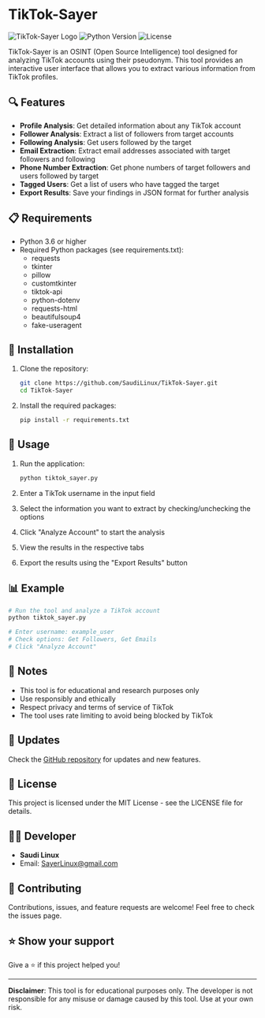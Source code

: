 # TikTok-Sayer

![TikTok-Sayer Logo](https://img.shields.io/badge/OSINT-TikTok--Sayer-ff69b4)
![Python Version](https://img.shields.io/badge/python-3.6%2B-blue)
![License](https://img.shields.io/badge/license-MIT-green)

TikTok-Sayer is an OSINT (Open Source Intelligence) tool designed for analyzing TikTok accounts using their pseudonym. This tool provides an interactive user interface that allows you to extract various information from TikTok profiles.

## 🔍 Features

- **Profile Analysis**: Get detailed information about any TikTok account
- **Follower Analysis**: Extract a list of followers from target accounts
- **Following Analysis**: Get users followed by the target
- **Email Extraction**: Extract email addresses associated with target followers and following
- **Phone Number Extraction**: Get phone numbers of target followers and users followed by target
- **Tagged Users**: Get a list of users who have tagged the target
- **Export Results**: Save your findings in JSON format for further analysis

## 📋 Requirements

- Python 3.6 or higher
- Required Python packages (see requirements.txt):
  - requests
  - tkinter
  - pillow
  - customtkinter
  - tiktok-api
  - python-dotenv
  - requests-html
  - beautifulsoup4
  - fake-useragent

## 🔧 Installation

1. Clone the repository:
   ```bash
   git clone https://github.com/SaudiLinux/TikTok-Sayer.git
   cd TikTok-Sayer
   ```

2. Install the required packages:
   ```bash
   pip install -r requirements.txt
   ```

## 🚀 Usage

1. Run the application:
   ```bash
   python tiktok_sayer.py
   ```

2. Enter a TikTok username in the input field

3. Select the information you want to extract by checking/unchecking the options

4. Click "Analyze Account" to start the analysis

5. View the results in the respective tabs

6. Export the results using the "Export Results" button

## 📊 Example

```bash
# Run the tool and analyze a TikTok account
python tiktok_sayer.py

# Enter username: example_user
# Check options: Get Followers, Get Emails
# Click "Analyze Account"
```

## 📝 Notes

- This tool is for educational and research purposes only
- Use responsibly and ethically
- Respect privacy and terms of service of TikTok
- The tool uses rate limiting to avoid being blocked by TikTok

## 🔄 Updates

Check the [GitHub repository](https://github.com/SaudiLinux/TikTok-Sayer) for updates and new features.

## 📜 License

This project is licensed under the MIT License - see the LICENSE file for details.

## 👨‍💻 Developer

- **Saudi Linux**
- Email: SayerLinux@gmail.com

## 🤝 Contributing

Contributions, issues, and feature requests are welcome! Feel free to check the issues page.

## ⭐ Show your support

Give a ⭐️ if this project helped you!

---

**Disclaimer**: This tool is for educational purposes only. The developer is not responsible for any misuse or damage caused by this tool. Use at your own risk.